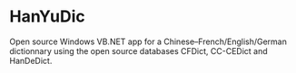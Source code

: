 # HanYuDic
Open source Windows VB.NET app for a Chinese–French/English/German dictionnary using the open source databases CFDict, CC-CEDict and HanDeDict.
